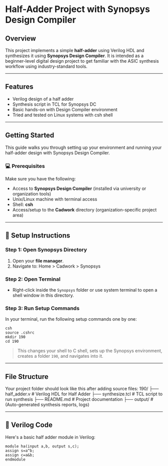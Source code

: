 # Half-Adder Project with Synopsys Design Compiler

## Overview
This project implements a simple **half-adder** using Verilog HDL and synthesizes it using **Synopsys Design Compiler**. It is intended as a beginner-level digital design project to get familiar with the ASIC synthesis workflow using industry-standard tools.

---
## Features

- Verilog design of a half adder
- Synthesis script in TCL for Synopsys DC
- Basic hands-on with Design Compiler environment
- Tried and tested on Linux systems with csh shell

---

## Getting Started

This guide walks you through setting up your environment and running your half-adder design with Synopsys Design Compiler.

### 💻 Prerequisites

Make sure you have the following:

- Access to **Synopsys Design Compiler** (installed via university or organization tools)
- Unix/Linux machine with terminal access
- Shell: **csh**
- Access/setup to the **Cadwork** directory (organization-specific project area)

---

## 🚀 Setup Instructions

### Step 1: Open Synopsys Directory

1. Open your **file manager**.
2. Navigate to: Home > Cadwork > Synopsys

### Step 2: Open Terminal
- Right-click inside the `Synopsys` folder or use system terminal to open a shell window in this directory.

### Step 3: Run Setup Commands
In your terminal, run the following setup commands one by one:
```text
csh
source .cshrc
mkdir 190
cd 190
```

> This changes your shell to C shell, sets up the Synopsys environment, creates a folder `190`, and navigates into it.
---

## File Structure
Your project folder should look like this after adding source files:
190/
├── half_adder.v # Verilog HDL for Half Adder
├── synthesize.tcl # TCL script to run synthesis
├── README.md # Project documentation
├── output/ # (Auto-generated synthesis reports, logs)


---

## 🧠 Verilog Code

Here's a basic half adder module in Verilog:
```
module ha(input a,b, output s,c);
assign s=a^b;
assign c=a&b;
endmodule
```
